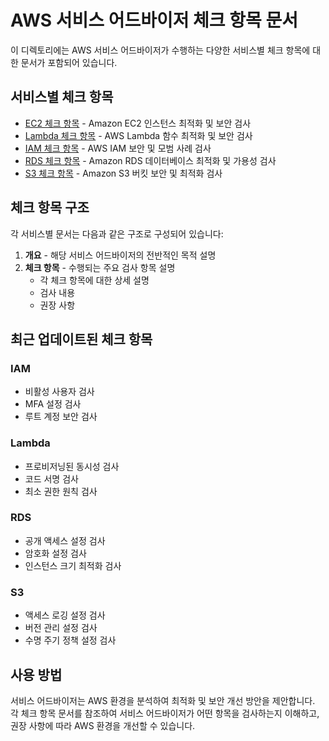 # AWS 서비스 어드바이저 체크 항목 문서

이 디렉토리에는 AWS 서비스 어드바이저가 수행하는 다양한 서비스별 체크 항목에 대한 문서가 포함되어 있습니다.

## 서비스별 체크 항목

- [EC2 체크 항목](ec2_checks.md) - Amazon EC2 인스턴스 최적화 및 보안 검사
- [Lambda 체크 항목](lambda_checks.md) - AWS Lambda 함수 최적화 및 보안 검사
- [IAM 체크 항목](iam_checks.md) - AWS IAM 보안 및 모범 사례 검사
- [RDS 체크 항목](rds_checks.md) - Amazon RDS 데이터베이스 최적화 및 가용성 검사
- [S3 체크 항목](s3_checks.md) - Amazon S3 버킷 보안 및 최적화 검사

## 체크 항목 구조

각 서비스별 문서는 다음과 같은 구조로 구성되어 있습니다:

1. **개요** - 해당 서비스 어드바이저의 전반적인 목적 설명
2. **체크 항목** - 수행되는 주요 검사 항목 설명
   - 각 체크 항목에 대한 상세 설명
   - 검사 내용
   - 권장 사항

## 최근 업데이트된 체크 항목

### IAM
- 비활성 사용자 검사
- MFA 설정 검사
- 루트 계정 보안 검사

### Lambda
- 프로비저닝된 동시성 검사
- 코드 서명 검사
- 최소 권한 원칙 검사

### RDS
- 공개 액세스 설정 검사
- 암호화 설정 검사
- 인스턴스 크기 최적화 검사

### S3
- 액세스 로깅 설정 검사
- 버전 관리 설정 검사
- 수명 주기 정책 설정 검사

## 사용 방법

서비스 어드바이저는 AWS 환경을 분석하여 최적화 및 보안 개선 방안을 제안합니다. 각 체크 항목 문서를 참조하여 서비스 어드바이저가 어떤 항목을 검사하는지 이해하고, 권장 사항에 따라 AWS 환경을 개선할 수 있습니다.